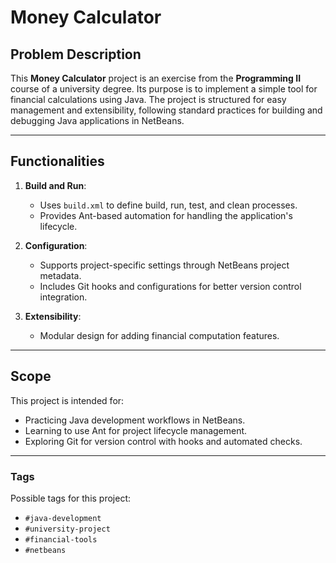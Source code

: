 # Money Calculator

## Problem Description

This **Money Calculator** project is an exercise from the **Programming II** course of a university degree. Its purpose is to implement a simple tool for financial calculations using Java. The project is structured for easy management and extensibility, following standard practices for building and debugging Java applications in NetBeans.

---

## Functionalities

1. **Build and Run**:
   - Uses `build.xml` to define build, run, test, and clean processes.
   - Provides Ant-based automation for handling the application's lifecycle.

2. **Configuration**:
   - Supports project-specific settings through NetBeans project metadata.
   - Includes Git hooks and configurations for better version control integration.

3. **Extensibility**:
   - Modular design for adding financial computation features.

---

## Scope

This project is intended for:
- Practicing Java development workflows in NetBeans.
- Learning to use Ant for project lifecycle management.
- Exploring Git for version control with hooks and automated checks.

---

### Tags

Possible tags for this project:  
- `#java-development`  
- `#university-project`  
- `#financial-tools`  
- `#netbeans`  
